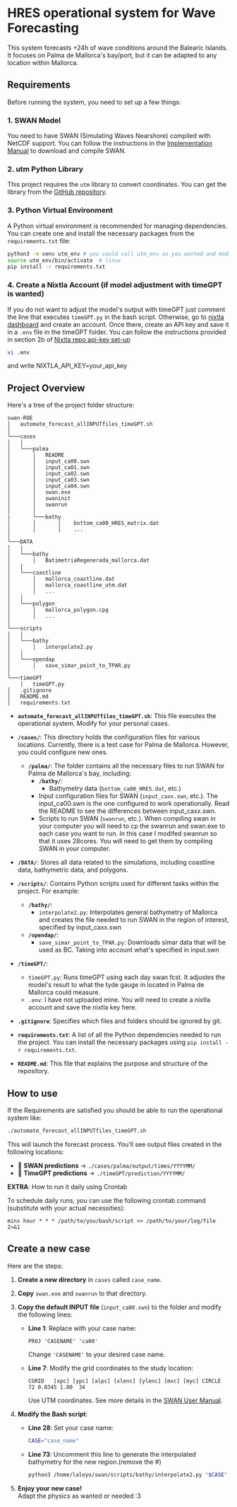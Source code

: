 # HRES operational system for Wave Forecasting
This system forecasts +24h of wave conditions around the Balearic Islands. It focuses on Palma de Mallorca's bay/port, but it can be adapted to any location within Mallorca.
## Requirements
Before running the system, you need to set up a few things:

### 1. SWAN Model
You need to have SWAN (Simulating Waves Nearshore) compiled with NetCDF support. You can follow the instructions in the [Implementation Manual](https://swanmodel.sourceforge.io/download/zip/swanimp.pdf) to download and compile SWAN.

### 2. utm Python Library
This project requires the `utm` library to convert coordinates. You can get the library from the [GitHub repository](https://github.com/Turbo87/utm).

### 3. Python Virtual Environment
A Python virtual environment is recommended for managing dependencies. You can create one and install the necessary packages from the `requirements.txt` file:

```bash
python3 -m venv utm_env # you could call utm_env as you wanted and modify its source in the bash script
source utm_env/bin/activate  # linux
pip install -r requirements.txt
```
### 4. Create a Nixtla Account (if model adjustment with timeGPT is wanted)
If you do not want to adjust the model's output with timeGPT just comment the line that executes `timeGPT.py` in the bash script.
Otherwise, go to [nixtla dashboard](dashboard.nixtla.io) and create an account. Once there, create an API key and save it in a `.env` file in the timeGPT folder. You can follow the instructions provided in section 2b of [Nixtla repo api-key set-up](https://nixtlaverse.nixtla.io/nixtla/docs/getting-started/setting_up_your_api_key.html)
```bash
vi .env
```
and write NIXTLA_API_KEY=your_api_key
## Project Overview
Here's a tree of the project folder structure:
```
swan-ROE
│   automate_forecast_allINPUTfiles_timeGPT.sh
│
└───cases
│   │
│   └───palma
│       │   README
│       │   input_ca00.swn
│       │   input_ca01.swn
│       │   input_ca02.swn
│       │   input_ca03.swn
│       │   input_ca04.swn
│       │   swan.exe
│       │   swaninit
│       │   swanrun
│       │
|       └───bathy
│       │       │    bottom_ca00_HRES_matrix.dat 
│       │       │    ...
│
└───DATA
│   │
│   └───bathy
│       │   BatimetriaRegenerada_mallorca.dat
│   │
│   └───coastline
│       │   mallorca_coastline.dat
│       │   mallorca_coastline_utm.dat
│       │   ...
│   │
│   └───polygon
│       │   mallorca_polygon.cpg
│       │   ...
│ 
└───scripts
│   │
│   └───bathy
│       │   interpolate2.py
│   │
│   └───opendap
│       │   save_simar_point_to_TPAR.py
│  
└───timeGPT
    │   timeGPT.py
│   .gitignore
│   README.md
│   requirements.txt  

```
- **`automate_forecast_allINPUTfiles_timeGPT.sh`**: This file executes the operational system. Modify for your personal cases.
- **`/cases/`**: This directory holds the configuration files for various locations. Currently, there is a test case for Palma de Mallorca. However, you could configure new ones.
    - **`/palma/`**: The folder contains all the necessary files to run SWAN for Palma de Mallorca's bay, including:
        - **`/bathy/`**:
            - Bathymetry data (`bottom_ca00_HRES.dat`, etc.)
        - Input configuration files for SWAN (`input_caxx.swn`, etc.). The input_ca00.swn is the one configured to work operationally. Read the README to see the differences between input_caxx.swn.
        - Scripts to run SWAN (`swanrun`, etc.). When compiling swan in your computer you will need to cp the swanrun and swan.exe to each case you want to run. In this case I modifed swanrun so that it uses 28cores. You will need to get them by compiling SWAN in your computer.

- **`/DATA/`**: Stores all data related to the simulations, including coastline data, bathymetric data, and polygons.

- **`/scripts/`**: Contains Python scripts used for different tasks within the project. For example:
    - **`/bathy/`**:
        -  `interpolate2.py`:  Interpolates general bathymetry of Mallorca and creates the file needed to run SWAN in the region of interest, specified by input_caxx.swn
    - **`/opendap/`**:
        - `save_simar_point_to_TPAR.py`: Downloads simar data that will be used as BC. Taking into account what's specified in input.swn

- **`/timeGPT/`**: 
  - `timeGPT.py`: Runs timeGPT using each day swan fcst. It adjustes the model's result to what the tyde gauge in located in Palma de Mallorca could measure.
  - `.env`: I have not uploaded mine. You will need to create a nixtla account and save the nixtla key here.

- **`.gitignore`**: Specifies which files and folders should be ignored by git.

- **`requirements.txt`**: A list of all the Python dependencies needed to run the project. You can install the necessary packages using `pip install -r requirements.txt`.

- **`README.md`**: This file that explains the purpose and structure of the repository.
## How to use
If the Requirements are satisfied you should be able to run the operational system like:
```bash
./automate_forecast_allINPUTfiles_timeGPT.sh
```
This will launch the forecast process. You’ll see output files created in the following locations:
- 🌊 **SWAN predictions** → `./cases/palma/output/times/YYYYMM/`
- 🤖 **TimeGPT predictions** → `./timeGPT/prediction/YYYYMM/`

**EXTRA**: How to run it daily using Crontab

To schedule daily runs, you can use the following crontab command (substitute with your actual necessities):
```cron
mins hour * * * /path/to/you/bash/script >> /path/to/your/log/file 2>&1
```
## Create a new case

Here are the steps:

1. **Create a new directory** in `cases` called `case_name`.

2. **Copy** `swan.exe` and `swanrun` to that directory.

3. **Copy the default INPUT file** (`input_ca00.swn`) to the folder and modify the following lines:

   - **Line 1**: Replace with your case name:
     ```
     PROJ 'CASENAME' 'ca00'
     ```
     Change `'CASENAME'` to your desired case name.

   - **Line 7**: Modify the grid coordinates to the study location:
     ```
     CGRID   [xpc] [ypc] [alpc] [xlenc] [ylenc] [mxc] [myc] CIRCLE 72 0.0345 1.00  34
     ```
     Use UTM coordinates. See more details in the [SWAN User Manual](https://swanmodel.sourceforge.io/download/zip/swanuse.pdf).

4. **Modify the Bash script**:

   - **Line 28**: Set your case name:
     ```bash
     CASE="case_name"
     ```

   - **Line 73**: Uncomment this line to generate the interpolated bathymetry for the new region.(remove the #)
     ```bash
     python3 /home/laloyo/swan/scripts/bathy/interpolate2.py "$CASE" "$SWAN_CASE"
     ```

5. **Enjoy your new case!**  
   Adapt the physics as wanted or needed :3


